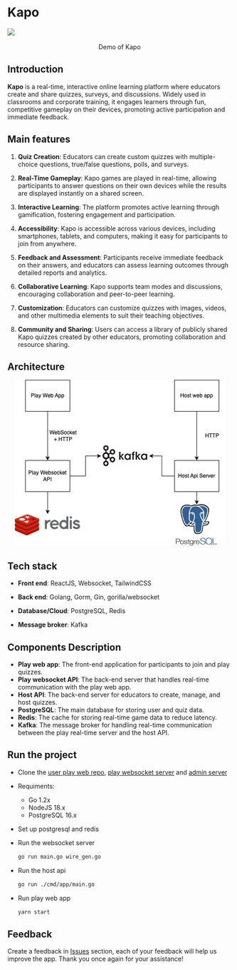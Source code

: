 # Kapo

![](assets/kapo-demo.gif)

<p align="center">
  Demo of Kapo
</p>

## Introduction

**Kapo** is a real-time, interactive online learning platform where educators create and share quizzes, surveys, and discussions. Widely used in classrooms and corporate training, it engages learners through fun, competitive gameplay on their devices, promoting active participation and immediate feedback.

## Main features

1. **Quiz Creation**: Educators can create custom quizzes with multiple-choice questions, true/false questions, polls, and surveys.

2. **Real-Time Gameplay**: Kapo games are played in real-time, allowing participants to answer questions on their own devices while the results are displayed instantly on a shared screen.

3. **Interactive Learning**: The platform promotes active learning through gamification, fostering engagement and participation.

4. **Accessibility**: Kapo is accessible across various devices, including smartphones, tablets, and computers, making it easy for participants to join from anywhere.

5. **Feedback and Assessment**: Participants receive immediate feedback on their answers, and educators can assess learning outcomes through detailed reports and analytics.

6. **Collaborative Learning**: Kapo supports team modes and discussions, encouraging collaboration and peer-to-peer learning.

7. **Customization**: Educators can customize quizzes with images, videos, and other multimedia elements to suit their teaching objectives.

8. **Community and Sharing**: Users can access a library of publicly shared Kapo quizzes created by other educators, promoting collaboration and resource sharing.

## Architecture

<p align="center">
  <img src="assets/architecture.png" alt="banner"
  style="max-width: 500px;"/>
  <br>
</p>

## Tech stack

- **Front end**: ReactJS, Websocket, TailwindCSS

- **Back end**: Golang, Gorm, Gin, gorilla/websocket
- **Database/Cloud**: PostgreSQL, Redis
- **Message broker**: Kafka

## Components Description

- **Play web app**: The front-end application for participants to join and play quizzes.
- **Play websocket API**: The back-end server that handles real-time communication with the play web app.
- **Host API**: The back-end server for educators to create, manage, and host quizzes.
- **PostgreSQL**: The main database for storing user and quiz data.
- **Redis**: The cache for storing real-time game data to reduce latency.
- **Kafka**: The message broker for handling real-time communication between the play real-time server and the host API.

## Run the project

- Clone the [user play web repo](https://github.com/ddatdt12/kapo-play-web/), [play websocket server](https://github.com/ddatdt12/kapo-play-ws-server) and [admin server](https://github.com/ddatdt12/kapo-host-api)
- Requiments:
  - Go 1.2x
  - NodeJS 18.x
  - PostgreSQL 16.x
- Set up postgresql and redis
- Run the websocket server

  ```bash
  go run main.go wire_gen.go
  ```

- Run the host api

  ```bash
  go run ./cmd/app/main.go
  ```

- Run play web app

  ```bash
  yarn start
  ```

## Feedback

Create a feedback in [Issues](https://github.com/ddatdt12/kapo/issues) section, each of your feedback will help us improve the app. Thank you once again for your assistance!
